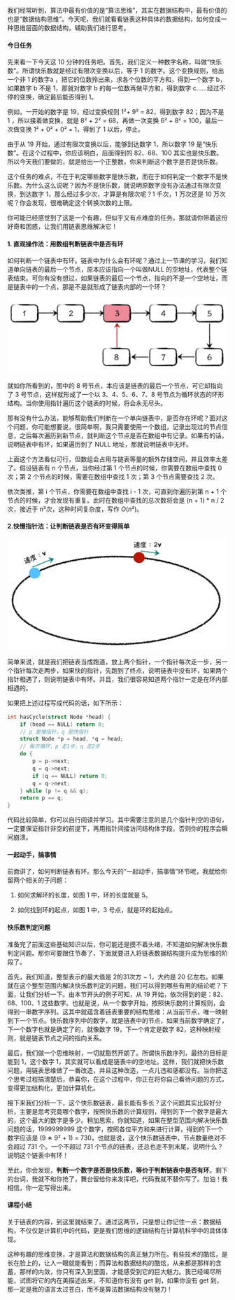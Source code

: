 我们经常听到，算法中最有价值的是“算法思维”，其实在数据结构中，最有价值的也是“数据结构思维”。今天呢，我们就看看链表这种具体的数据结构，如何变成一种思维层面的数据结构，辅助我们进行思考。

#### 今日任务

先来看一下今天这 10 分钟的任务吧。首先，我们定义一种数字名称，叫做“快乐数”。所谓快乐数就是经过有限次变换以后，等于 1 的数字。这个变换规则，给出一个非 1 的数字a ，把它的位数拎出来，求各个位数的平方和，得到一个数字 b，如果数字 b 不是 1，那就对数字 b 的每一位数再做平方和，得到数字 c……经过不停的变换，确定最后能否得到 1。

例如，一开始的数字是 19，经过变换规则 1²+ 9² = 82，得到数字 82；因为不是 1 ，所以接着做变换，就是 8²  + 2²  = 68，再做一次变换 6²  + 8² = 100，最后一次做变换 1²  + 0² + 0² = 1，得到了 1 以后，停止。

由于从 19 开始，通过有限次变换以后，能够到达数字 1，所以数字 19 是“快乐数”。在这个过程中，你应该明白，后面得到的 82、68、100 其实也是快乐数。所以今天我们要做的，就是给出一个正整数，你来判断这个数字是否是快乐数。

这个任务的难点，不在于判定哪些数字是快乐数，而在于如何判定一个数字不是快乐数。为什么这么说呢？因为不是快乐数，就说明原数字没有办法通过有限次变换，到达数字 1，那么经过多少次，才算是有限次呢？1 千次，1 万次还是 10 万次呢？你会发现，很难确定这个转换次数的上限。

你可能已经感觉到了这是一个有趣，但似乎又有点难度的任务。那就请你带着这份好奇和困惑，让我们用链表思维解决它！

#### **1.** 直观操作法：用数组判断链表中是否有环

如何判断一个链表中有环。链表中为什么会有环呢？通过上一节课的学习，我们知道单向链表的最后一个节点，原本应该指向一个叫做NULL 的空地址，代表整个链表结束。可你有没有想过，如果链表的最后一个节点，指向的不是一个空地址，而是链表中的一个点，那是不是就形成了链表内部的一个环？

![img](./img/25e8197144387605db2862eecf68dffb.jpg)

就如你所看到的，图中的 8 号节点，本应该是链表的最后一个节点，可它却指向了 3 号节点，这样就形成了一个以 3、4、5、6、7、8 号节点为循环状态的环形结构。当你使用指针遍历这个链表的时候，将会永无尽头。

那有没有什么办法，能够帮助我们判断在一个单向链表中，是否存在环呢？面对这个问题，你可能想要说，很简单啊，我只需要使用一个数组，记录出现过的节点信息，之后每次遍历到新节点，就判断这个节点是否在数组中有记录。如果有的话，说明链表中有环，如果遍历到了 NULL 地址，那就说明链表中无环。

上面这个方法看似可行，但数组会占用与链表等量的额外存储空间，并且效率太差了。假设链表有 n 个节点，当你经过第 1 个节点的时候，你需要在数组中查找 0 次；第 2 个节点的时候，需要在数组中查找 1 次；第 3 个节点需要查找 2 次。

依次类推，第 i 个节点，你需要在数组中查找 i - 1 次，可直到你遍历到第 n + 1 个节点的时候，才会发现有重复。此时在数组中查找的总次数将会是 (n + 1) * n / 2 次，接近于 n²次，这种时间复杂度，写作 *O*(*n*²)。

#### 2.快慢指针法：让判断链表是否有环变得简单

![img](./img/18e27e3f96ab152c4ead158a0a85d59d-16485453284005.jpg)

简单来说，就是我们把链表当成跑道，放上两个指针，一个指针每次走一步，另一个指针每次走两步，如果快的指针，先跑到了终点，说明链表中没有环，如果两个指针相遇了，则说明链表中有环。并且，我们很容易知道两个指针一定是在环内部相遇的。

如果把上述过程写成代码的话，如下所示：

```c
int hasCycle(struct Node *head) {
    if (head == NULL) return 0;
    // p 是慢指针，q 是快指针
    struct Node *p = head, *q = head;
    // 每次循环，p 走1步，q 走2步
    do {
        p = p->next;
        q = q->next;
        if (q == NULL) return 0;
        q = q->next;
    } while (p != q && q); 
    return p == q;
}
```

代码比较简单，你可以自行阅读并学习。其中需要注意的是几个指针判空的语句，一定要保证指针非空的前提下，再用指针间接访问结构体字段，否则你的程序会瞬间崩溃。

#### 一起动手，搞事情

前面讲了，如何判断链表有环。那么今天的“一起动手，搞事情”环节呢，我就给你留两个相关的子问题：

1. 如何求解环的长度，如图 1 中，环的长度就是 5。

2. 如何找到环的起点，如图 1 中，3 号点，就是环的起始点。

#### 快乐数判定问题

准备完了前面这些基础知识以后，你可能还是摸不着头绪，不知道如何解决快乐数判定问题。那你可要跟住节奏了，下面就要进入将链表数据结构提升成为思维的阶段了。

首先，我们知道，整型表示的最大值是 2的31次方 − 1，大约是 20 亿左右。如果就在这个整型范围内解决快乐数判定的问题，我们可以得到哪些有用的结论呢？下面，让我们分析一下。由本节开头的例子可知，从 19 开始，依次得到的是：82、68、100、1 这些数字。也就是说，从一个数字开始，按照快乐数的计算规则，会得到一串数字序列。这其中就蕴含着链表重要的结构思维：从当前节点，唯一映射到下一个节点。快乐数序列中的数字，就是链表中的节点，如果当前数字确定了，下一个数字也就是确定了的，就像数字 19，下一个肯定是数字 82，这种映射规则，就是链表节点之间的指向关系。

最后，我们做一个思维映射，一切就豁然开朗了。所谓快乐数序列，最终的目标是能到 1，这个数字 1，其实就可以看成是链表中的空地址。这样，我们就把快乐数问题，用链表思维做了一番改造，并且这种改造，一点儿违和感都没有。当你把这个思考过程搞清楚后，恭喜你，在这个过程中，你正在将你自己看待问题的方式，变得更加结构化，更加计算机化。

接下来我们分析一下，这个快乐数链表，最长能有多长？这个问题其实比较好分析，主要是思考究竟哪个数字，按照快乐数的计算规则，得到的下一个数字是最大的，这个最大的数字是多少。稍加思索，你就知道，如果在整型范围内解决快乐数问题的话，1999999999 这个数字，按照各位平方和来进行计算，得到的下一个数字应该是 (9 ∗ 9² + 1) = 730，也就是说，这个快乐数链表中，节点数量绝对不会超过 731 个。一个不超过 731 个节点的链表，还总也走不到末尾，说明什么？说明这个链表中有环！

至此，你会发现，**判断一个数字是否是快乐数，等价于判断链表中是否有环**。剩下的台词，我就不和你抢了，舞台留给你来发挥吧，代码我就不替你写了。加油！我相信，你一定写得出来。

#### 课程小结

关于链表的内容，到这里就结束了。通过这两节，只是想让你记住一点：数据结构，不仅仅是计算机中的代码，更是我们思维的逻辑结构在计算机科学中的具体体现。

这种有趣的思维变换，才是算法和数据结构的真正魅力所在。有些技术的酷炫，是长在脸上的，让人一眼就能看到；而算法和数据结构的酷炫，从来都是那样的含蓄，那样的内敛，你只有深入到里面，才能感受到它的巨大魅力。我已经竭尽所能，试图将它的内在美描述出来，不知道你有没有 get 到，如果你没有 get 到，那一定是我的语言太过苍白，而不是算法数据结构没有魅力！
